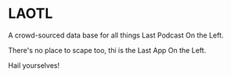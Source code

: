 # LAOTL
A crowd-sourced data base for all things Last Podcast On the Left.

There's no place to scape too, thi is the Last App On the Left.

Hail yourselves!
